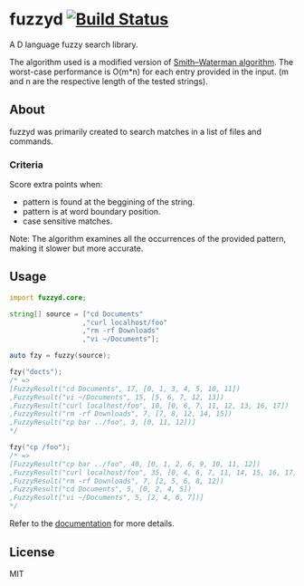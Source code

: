 # fuzzyd [![Build Status](https://travis-ci.org/fbeline/fuzzyd.svg?branch=master)](https://travis-ci.org/fbeline/fuzzyd)

A D language fuzzy search library.

The algorithm used is a modified version of [Smith–Waterman algorithm](https://en.m.wikipedia.org/wiki/Smith%E2%80%93Waterman_algorithm). The worst-case performance is O(m*n) for each entry provided in the input. (m and n are the respective length of the tested strings).

## About

fuzzyd was primarily created to search matches in a list of files and commands.

### Criteria

Score extra points when:

- pattern is found at the beggining of the string.
- pattern is at word boundary position.
- case sensitive matches.

Note: The algorithm examines all the occurrences of the provided pattern, making it slower but more accurate.

## Usage

```d
import fuzzyd.core;

string[] source = ["cd Documents"
                  ,"curl localhost/foo"
                  ,"rm -rf Downloads"
                  ,"vi ~/Documents"];

auto fzy = fuzzy(source);

fzy("docts");
/* =>
[FuzzyResult("cd Documents", 17, [0, 1, 3, 4, 5, 10, 11])
,FuzzyResult("vi ~/Documents", 15, [5, 6, 7, 12, 13])
,FuzzyResult("curl localhost/foo", 10, [0, 6, 7, 11, 12, 13, 16, 17])
,FuzzyResult("rm -rf Downloads", 7, [7, 8, 12, 14, 15])
,FuzzyResult("cp bar ../foo", 3, [0, 11, 12])]
*/

fzy("cp /foo");
/* =>
[FuzzyResult("cp bar ../foo", 40, [0, 1, 2, 6, 9, 10, 11, 12])
,FuzzyResult("curl localhost/foo", 35, [0, 4, 6, 7, 11, 14, 15, 16, 17])
,FuzzyResult("rm -rf Downloads", 7, [2, 5, 6, 8, 12])
,FuzzyResult("cd Documents", 5, [0, 2, 4, 5])
,FuzzyResult("vi ~/Documents", 5, [2, 4, 6, 7])]
*/
```

Refer to the [documentation](https://htmlpreview.github.io/?https://github.com/fbeline/fuzzyd/blob/master/docs/core.html) for more details.

## License

MIT
